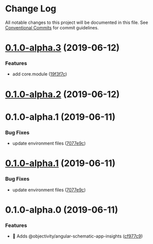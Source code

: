 # Change Log

All notable changes to this project will be documented in this file.
See [Conventional Commits](https://conventionalcommits.org) for commit guidelines.

# [0.1.0-alpha.3](https://github.com/ObjectivityLtd/angular-schematics/compare/@objectivity/angular-schematic-app-insights@0.1.0-alpha.2...@objectivity/angular-schematic-app-insights@0.1.0-alpha.3) (2019-06-12)


### Features

* add core.module ([19f3f7c](https://github.com/ObjectivityLtd/angular-schematics/commit/19f3f7c))





# [0.1.0-alpha.2](https://github.com/ObjectivityLtd/angular-schematics/compare/@objectivity/angular-schematic-app-insights@0.1.0-alpha.0...@objectivity/angular-schematic-app-insights@0.1.0-alpha.2) (2019-06-12)



# 0.1.0-alpha.1 (2019-06-11)


### Bug Fixes

* update environment files ([7077e9c](https://github.com/ObjectivityLtd/angular-schematics/commit/7077e9c))





# [0.1.0-alpha.1](https://github.com/ObjectivityLtd/angular-schematics/compare/@objectivity/angular-schematic-app-insights@0.1.0-alpha.0...@objectivity/angular-schematic-app-insights@0.1.0-alpha.1) (2019-06-11)


### Bug Fixes

* update environment files ([7077e9c](https://github.com/ObjectivityLtd/angular-schematics/commit/7077e9c))





# 0.1.0-alpha.0 (2019-06-11)


### Features

* 🎸 Adds @objectivity/angular-schematic-app-insights ([cf977c9](https://github.com/ObjectivityLtd/angular-schematics/commit/cf977c9))
